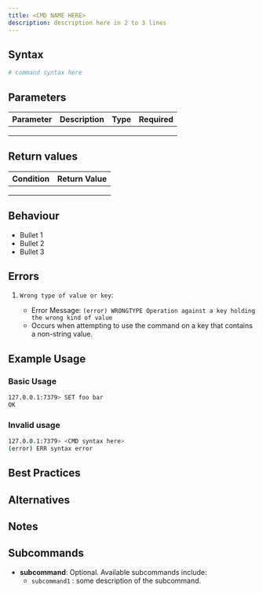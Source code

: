 ```yaml
---
title: <CMD NAME HERE>
description: description here in 2 to 3 lines
---
```


<!-- description in 2 to 3 sentences, following is an example -->
<!-- for sample template please check sample_command_docs.md file -->

## Syntax

```bash
# command syntax here
```

<!-- If the command have subcommands please mention but do not consider them as arguments -->
<!-- please mention them in subcommands section and create their individual documents -->

## Parameters

<!-- please add all parameters, small description, type and required, see example for SET command-->

| Parameter | Description | Type | Required |
| --------- | ----------- | ---- | -------- |
|           |             |      |          |
|           |             |      |          |
|           |             |      |          |

## Return values

<!-- add all scenarios, see below example for SET -->

| Condition | Return Value |
| --------- | ------------ |
|           |              |
|           |              |
|           |              |

## Behaviour

<!-- How does the command execute goes here, kind of explaining the underlying algorithm -->
<!-- see below example for SET command -->
<!-- Please modify for the command by going through the code -->

- Bullet 1
- Bullet 2
- Bullet 3

## Errors

<!-- sample errors, please update for commands-->
<!-- please add all the errors here -->
<!-- incase of a dynamic error message, feel free to use variable names -->
<!-- follow below bullet structure -->

1. `Wrong type of value or key`:

   - Error Message: `(error) WRONGTYPE Operation against a key holding the wrong kind of value`
   - Occurs when attempting to use the command on a key that contains a non-string value.

## Example Usage

<!-- please add examples for the command -->
<!-- Its good to have example using flags and arguments -->
<!-- Also adding for errors provide idea about the command -->

<!-- example heading in h3 -->

### Basic Usage

<!-- Always use bash code style block -->

```bash
127.0.0.1:7379> SET foo bar
OK
```

<!-- Please use detailed scenarios and edges cases if possible -->
<!-- example heading in h3 -->

### Invalid usage

```bash
127.0.0.1:7379> <CMD syntax here>
(error) ERR syntax error
```

<!-- Optional: Used when additional information is to conveyed to users -->
<!-- For example warnings about usage ex: Keys * -->
<!-- OR alternatives of the commands -->
<!-- Or perhaps deprecation warning -->
<!-- anything related to the command which cannot be shared in other sections -->

<!-- Optional -->

## Best Practices

<!-- Optional -->

## Alternatives

<!-- Optional -->

## Notes

<!-- Optional -->

## Subcommands

<!-- if the command you are working on has subcommands -->
<!-- please mention them here and add links to the pages -->
<!-- please see below example for COMMAND docs -->
<!-- follow below bullet structure -->

- **subcommand**: Optional. Available subcommands include:
  - `subcommand1` : some description of the subcommand.

